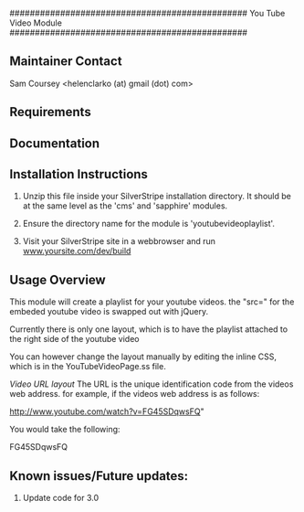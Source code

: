 ###############################################
You Tube Video Module
###############################################

Maintainer Contact
-----------------------------------------------
Sam Coursey
<helenclarko (at) gmail (dot) com>

Requirements
-----------------------------------------------

Documentation
-----------------------------------------------

Installation Instructions
-----------------------------------------------
1. Unzip this file inside your SilverStripe installation directory.
It should be at the same level as the 'cms' and 'sapphire' modules.

2. Ensure the directory name for the module is 'youtubevideoplaylist'. 

3. Visit your SilverStripe site in a webbrowser and run www.yoursite.com/dev/build

Usage Overview
-----------------------------------------------
This module will create a playlist for your youtube videos.
the "src=" for the embeded youtube video is swapped out with jQuery.

Currently there is only one layout, which is to have the playlist attached to the right side of the youtube video

You can however change the layout manually by editing the inline CSS, which is in the YouTubeVideoPage.ss file.

*Video URL layout*
The URL is the unique identification code from the videos web address.
for example, if the videos web address is as follows:

http://www.youtube.com/watch?v=FG45SDqwsFQ"

You would take the following:

FG45SDqwsFQ

Known issues/Future updates:
-----------------------------------------------
1. Update code for 3.0
